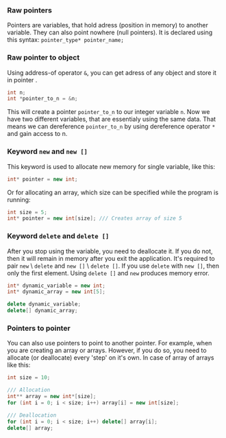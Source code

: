 ### Raw pointers
Pointers are variables, that hold adress (position in memory) to another variable. They can also point nowhere (null pointers).
It is declared using this syntax: ```pointer_type* pointer_name;```

### Raw pointer to object
Using address-of operator ```&```, you can get adress of any object and store it in pointer .
```cpp
int n;
int *pointer_to_n = &n;
```
This will create a pointer ```pointer_to_n``` to our integer variable ```n```. Now we have two different variables, that are essentialy using the same data. That means we can dereference ```pointer_to_n``` by using dereference operator ```*``` and gain access to n.

### Keyword ```new``` and ```new []```
This keyword is used to allocate new memory for single variable, like this:
```cpp
int* pointer = new int;
```
Or for allocating an array, which size can be specified while the program is running:
```cpp
int size = 5;
int* pointer = new int[size]; /// Creates array of size 5
```

### Keyword ```delete``` and ```delete []```
After you stop using the variable, you need to deallocate it. If you do not, then it will remain in memory after you exit the application.
It's required to pair ```new``` \ ```delete``` and ```new []``` \ ```delete []```. If you use ```delete``` with ```new []```, then only the first element. Using ```delete []``` and ```new``` produces memory error.
```cpp
int* dynamic_variable = new int;
int* dynamic_array = new int[5];

delete dynamic_variable;
delete[] dynamic_array;
```

### Pointers to pointer
You can also use pointers to point to another pointer. For example, when you are creating an array or arrays. 
However, if you do so, you need to allocate (or deallocate) every 'step' on it's own. In case of array of arrays like this:
```cpp
int size = 10;

/// Allocation
int** array = new int*[size];
for (int i = 0; i < size; i++) array[i] = new int[size]; 

/// Deallocation
for (int i = 0; i < size; i++) delete[] array[i];
delete[] array;
```
